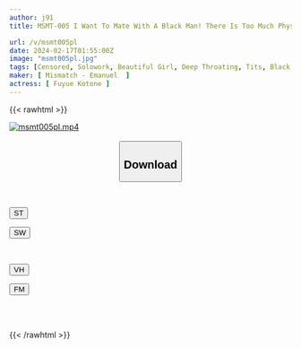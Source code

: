 ```yaml
---
author: j91
title: MSMT-005 I Want To Mate With A Black Man! There Is Too Much Physical Disparity Between Tiny Girls And Rugged Males! Beautiful Beautiful Girl Has A Huge Black Dick Inserted In And Out And Screams As A Female Orgasm Kotone Fuyuai

url: /v/msmt005pl
date: 2024-02-17T01:55:00Z
image: "msmt005pl.jpg"
tags: [Censored, Solowork, Beautiful Girl, Deep Throating, Tits, Black Actor	]
maker: [ Mismatch - Emanuel  ]
actress: [ Fuyue Kotone ]
---
```



{{< rawhtml >}}

<div class="video" data-videoid="GQBjewjXlAtZlA">
    <a href="javascript:;">
        <img src="/v/msmt005pl/msmt005pl.jpg" width="WIDTH" height="HEIGHT" alt="msmt005pl.mp4" loading="lazy">
    </a>
</div>

<script type="text/javascript" src="https://j91.asia/asset/on-demand-st.js"></script>

<br>
  <link rel="stylesheet" href="https://j91.asia/asset/bs5.css">
  
  <center>
  <button class="btn btn-primary" type="button" data-bs-toggle="collapse" data-bs-target=".multi-collapse" aria-expanded="false" aria-controls="multiCollapseExample1 multiCollapseExample2"><h2>Download</h2></button></center>
</p>
<div class="row">
  <div class="col">
    <div class="collapse multi-collapse" id="multiCollapseExample1">
      <div class="card card-body">
	      	      <br>
<div class="buttons">  
<p><a href="https://streamtape.to/v/GQBjewjXlAtZlA" target="_blank"><button class="btn-hover color-3"><i class="fa fa-download"></i> ST</button></a></p>
<p><a href="https://cdnwish.com/17k33kwf2rq3" target="_blank"><button class="btn-hover color-2"><i class="fa fa-download"></i> SW</button></a></p></div>
    </div>
  </div>
</div>
  <div class="col">
    <div class="collapse multi-collapse" id="multiCollapseExample2">
      <div class="card card-body">
	      <br>
<div class="buttons">
<p><a href="https://vidhidepro.com/f/ppivdo380byv"><button class="btn-hover color-9"><i class="fa fa-download"></i> VH</button></a></p>
<p><a href="https://filemoon.sx/d/patmx8vvasni"><button class="btn-hover color-8"><i class="fa fa-download"></i> FM</button></a></p></div>
<br><br>
      </div>
    </div>
  </div>
</div>

{{< /rawhtml >}}